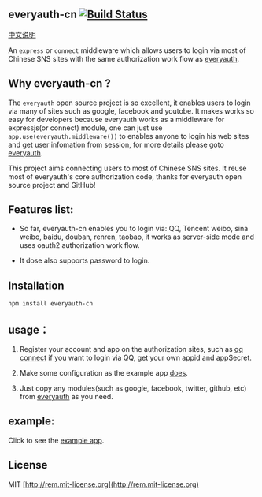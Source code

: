 ## everyauth-cn [![Build Status](https://api.travis-ci.org/chemdemo/everyauth-cn.png)](http://travis-ci.org/chemdemo/everyauth-cn)

[中文说明](https://github.com/chemdemo/everyauth-cn/blob/master/README_zh.md)

An `express` or `connect` middleware which allows users to login via most of Chinese SNS sites with the same authorization work flow as [everyauth](https://github.com/bnoguchi/everyauth).

## Why everyauth-cn ?

The `everyauth` open source project is so excellent, it enables users to login via many of sites such as google, facebook and youtobe. It makes works so easy for developers because everyauth works as a middleware for expressjs(or connect) module, one can just use `app.use(everyauth.middleware())` to enables anyone to login his web sites and get user infomation from session, for more details please goto [everyauth](https://github.com/bnoguchi/everyauth).

This project aims connecting users to most of Chinese SNS sites. It reuse most of everyauth's core authorization code, thanks for everyauth open source project and GitHub!

## Features list:

- So far, everyauth-cn enables you to login via: QQ, Tencent weibo, sina weibo, baidu, douban, renren, taobao, it works as server-side mode and uses oauth2 authorization work flow.

- It dose also supports password to login.

## Installation

    npm install everyauth-cn

## usage：

1. Register your account and app on the authorization sites, such as [qq connect](http://connect.qq.com) if you want to login via QQ, get your own appid and appSecret.

2. Make some configuration as the example app [does](https://github.com/chemdemo/everyauth-cn/blob/master/example/auth-settings.js).

3. Just copy any modules(such as google, facebook, twitter, github, etc) from [everyauth](https://github.com/bnoguchi/everyauth/tree/master/lib/modules) as you need.

## example:

Click to see the [example app](http://oauth.dmfeel.com).

## License

MIT [http://rem.mit-license.org](http://rem.mit-license.org)
